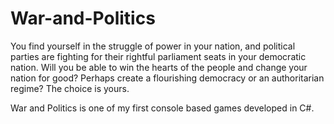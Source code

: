# War-and-Politics

You find yourself in the struggle of power in your nation, and political parties are fighting for their rightful parliament seats in your democratic nation. Will you be able to win the hearts of the people and change your nation for good? Perhaps create a flourishing democracy or an authoritarian regime? The choice is yours.

War and Politics is one of my first console based games developed in C#.

